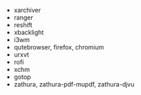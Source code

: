 * xarchiver
* ranger
* reshift
* xbacklight
* i3wm
* qutebrowser, firefox, chromium
* urxvt
* rofi
* xchm
* gotop
* zathura, zathura-pdf-mupdf, zathura-djvu
